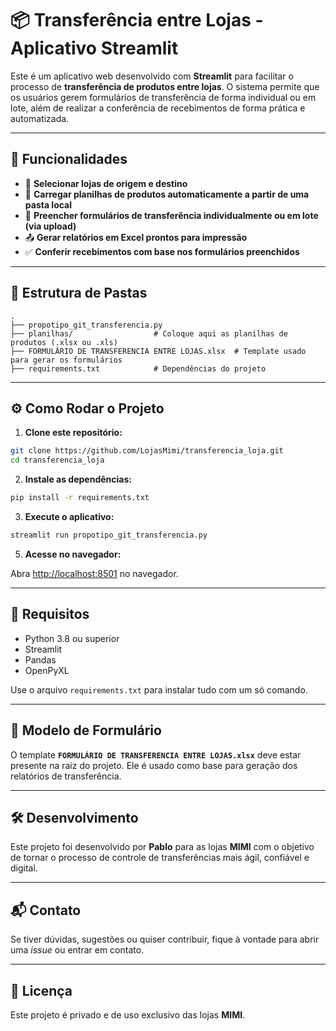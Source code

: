 

# 📦 Transferência entre Lojas - Aplicativo Streamlit

Este é um aplicativo web desenvolvido com **Streamlit** para facilitar o processo de **transferência de produtos entre lojas**. O sistema permite que os usuários gerem formulários de transferência de forma individual ou em lote, além de realizar a conferência de recebimentos de forma prática e automatizada.

---

## 🚀 Funcionalidades

* 🔄 **Selecionar lojas de origem e destino**
* 📑 **Carregar planilhas de produtos automaticamente a partir de uma pasta local**
* 📝 **Preencher formulários de transferência individualmente ou em lote (via upload)**
* 📤 **Gerar relatórios em Excel prontos para impressão**
* ✅ **Conferir recebimentos com base nos formulários preenchidos**

---

## 📁 Estrutura de Pastas

```
.
├── propotipo_git_transferencia.py
├── planilhas/                  # Coloque aqui as planilhas de produtos (.xlsx ou .xls)
├── FORMULÁRIO DE TRANSFERENCIA ENTRE LOJAS.xlsx  # Template usado para gerar os formulários
├── requirements.txt            # Dependências do projeto
```

---

## ⚙️ Como Rodar o Projeto

1. **Clone este repositório:**

```bash
git clone https://github.com/LojasMimi/transferencia_loja.git
cd transferencia_loja
```

2. **Instale as dependências:**

```bash
pip install -r requirements.txt
```

3. **Execute o aplicativo:**

```bash
streamlit run propotipo_git_transferencia.py
```

5. **Acesse no navegador:**

Abra [http://localhost:8501](http://localhost:8501) no navegador.

---

## 📌 Requisitos

* Python 3.8 ou superior
* Streamlit
* Pandas
* OpenPyXL

Use o arquivo `requirements.txt` para instalar tudo com um só comando.

---

## 📄 Modelo de Formulário

O template **`FORMULÁRIO DE TRANSFERENCIA ENTRE LOJAS.xlsx`** deve estar presente na raiz do projeto. Ele é usado como base para geração dos relatórios de transferência.

---

## 🛠️ Desenvolvimento

Este projeto foi desenvolvido por **Pablo** para as lojas **MIMI** com o objetivo de tornar o processo de controle de transferências mais ágil, confiável e digital.

---

## 📬 Contato

Se tiver dúvidas, sugestões ou quiser contribuir, fique à vontade para abrir uma *issue* ou entrar em contato.

---

## 📝 Licença

Este projeto é privado e de uso exclusivo das lojas **MIMI**.


